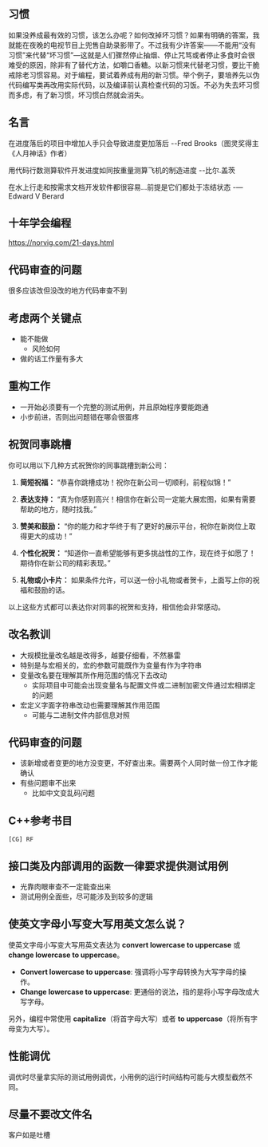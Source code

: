 ## 习惯

如果没养成最有效的习惯，该怎么办呢？如何改掉坏习惯？如果有明确的答案，我就能在夜晚的电视节目上兜售自助录影带了。不过我有少许答案——不能用“没有习惯”来代替“坏习惯”—这就是人们骤然停止抽烟、停止咒骂或者停止多食时会很难受的原因，除非有了替代方法，如嚼口香糖。以新习惯来代替老习惯，要比干脆戒除老习惯容易。对于编程，要试着养成有用的新习惯。举个例子，要培养先以伪代码编写类再改用实际代码，以及编译前认真检查代码的习饭。不必为失去坏习惯而多虑，有了新习惯，坏习惯白然就会消失。

## 名言

在进度落后的项目中增加人手只会导致进度更加落后
--Fred Brooks（图灵奖得主《人月神话》作者）

用代码行数测算软件开发进度如同按重量测算飞机的制造进度
--比尔.盖茨

在水上行走和按需求文档开发软件都很容易…前提是它们都处于冻结状态
-—Edward V Berard

## 十年学会编程

https://norvig.com/21-days.html

## 代码审查的问题

很多应该改但没改的地方代码审查不到

## 考虑两个关键点

- 能不能做
  - 风险如何
- 做的话工作量有多大

## 重构工作
- 一开始必须要有一个完整的测试用例，并且原始程序要能跑通
- 小步前进，否则出问题错在哪会很蛋疼

## 祝贺同事跳槽

你可以用以下几种方式祝贺你的同事跳槽到新公司：

1. **简短祝福：**
   “恭喜你跳槽成功！祝你在新公司一切顺利，前程似锦！”

2. **表达支持：**
   “真为你感到高兴！相信你在新公司一定能大展宏图，如果有需要帮助的地方，随时找我。”

3. **赞美和鼓励：**
   “你的能力和才华终于有了更好的展示平台，祝你在新岗位上取得更大的成功！”

4. **个性化祝贺：**
   “知道你一直希望能够有更多挑战性的工作，现在终于如愿了！期待你在新公司的精彩表现。”

5. **礼物或小卡片：**
   如果条件允许，可以送一份小礼物或者贺卡，上面写上你的祝福和鼓励的话。

以上这些方式都可以表达你对同事的祝贺和支持，相信他会非常感动。

## 改名教训
- 大规模批量改名越是改得多，越要仔细看，不然暴雷
- 特别是与宏相关的，宏的参数可能既作为变量有作为字符串
- 变量改名要在理解其所作用范围的情况下去改动
	- 实际项目中可能会出现变量名与配置文件或二进制加密文件通过宏相绑定的问题
- 宏定义字面字符串改动也需要理解其作用范围
	- 可能与二进制文件内部信息对照

## 代码审查的问题
- 该新增或者变更的地方没变更，不好查出来。需要两个人同时做一份工作才能确认
- 有些问题审不出来
	- 比如中文变乱码问题

## C++参考书目
`[CG] RF`

## 接口类及内部调用的函数一律要求提供测试用例
- 光靠肉眼审查不一定能查出来
- 测试用例全面些，尽可能涉及到较多的逻辑

## 使英文字母小写变大写用英文怎么说？
使英文字母小写变大写用英文表达为 **convert lowercase to uppercase** 或 **change lowercase to uppercase**。

- **Convert lowercase to uppercase**: 强调将小写字母转换为大写字母的操作。
- **Change lowercase to uppercase**: 更通俗的说法，指的是将小写字母改成大写字母。

另外，编程中常使用 **capitalize**（将首字母大写）或者 **to uppercase**（将所有字母变为大写）。

## 性能调优
调优时尽量拿实际的测试用例调优，小用例的运行时间结构可能与大模型截然不同。

## 尽量不要改文件名
客户如是吐槽